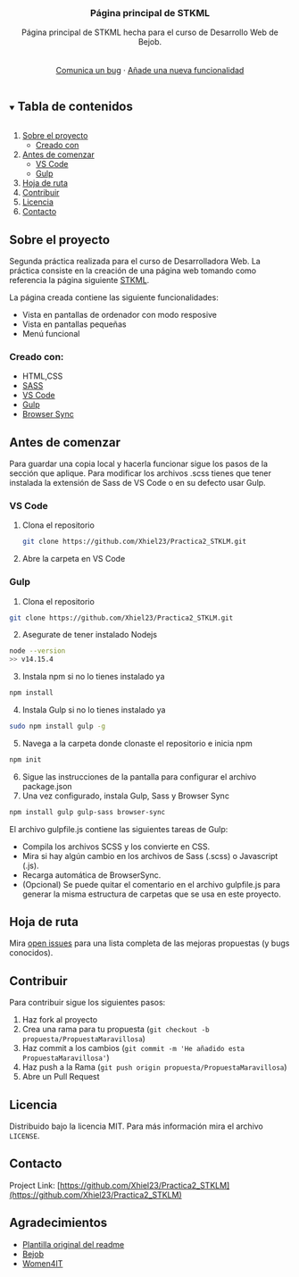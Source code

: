 




<!-- PROJECT LOGO -->
<br />
<p align="center">

  <h3 align="center">Página principal de STKML</h3>

  <p align="center">
    Página principal de STKML hecha para el curso de Desarrollo Web de Bejob.
    <br />
    <br />
    <br />
    <a href="https://github.com/Xhiel23/Practica2_STKLM/issues">Comunica un bug</a>
    ·
    <a href="https://github.com/Xhiel23/Practica2_STKLM/issues">Añade una nueva funcionalidad</a>
  </p>
</p>



<!-- TABLE OF CONTENTS -->
<details open="open">
  <summary><h2 style="display: inline-block">Tabla de contenidos</h2></summary>
  <ol>
    <li>
      <a href="#sobre-el-proyecto">Sobre el proyecto</a>
      <ul>
        <li><a href="#creado-con">Creado con</a></li>
      </ul>
    </li>
    <li>
      <a href="#antes-de-comenzar">Antes de comenzar</a>
      <ul>
        <li><a href="#vs-code">VS Code</a></li>
        <li><a href="#gulp">Gulp</a></li>
      </ul>
    </li>
    <li><a href="#hoja-de-ruta">Hoja de ruta</a></li>
    <li><a href="#contribuir">Contribuir</a></li>
    <li><a href="#licencia">Licencia</a></li>
    <li><a href="#contacto">Contacto</a></li>
  </ol>
</details>



<!-- ABOUT THE PROJECT -->
## Sobre el proyecto

Segunda práctica realizada para el curso de Desarrolladora Web. 
La práctica consiste en la creación de una página web tomando como referencia la página siguiente [STKML](https://demo.select-themes.com/stockholm14/).

La página creada contiene las siguiente funcionalidades:
<br />
* Vista en pantallas de ordenador con modo resposive
* Vista en pantallas pequeñas
* Menú funcional

### Creado con:

* HTML,CSS
* [SASS](https://sass-lang.com)
* [VS Code](https://code.visualstudio.com)
* [Gulp](https://gulpjs.com)
* [Browser Sync](http://www.browsersync.io)



<!-- GETTING STARTED -->
## Antes de comenzar

Para guardar una copia local y hacerla funcionar sigue los pasos de la sección que aplique. Para modificar los archivos .scss tienes que tener instalada la extensión de Sass de VS Code o en su defecto usar Gulp.

### VS Code

1. Clona el repositorio
   ```sh
   git clone https://github.com/Xhiel23/Practica2_STKLM.git
   ```
2. Abre la carpeta en VS Code


### Gulp

1. Clona el repositorio
  ```sh
  git clone https://github.com/Xhiel23/Practica2_STKLM.git
  ```
2. Asegurate de tener instalado Nodejs
  ```sh
  node --version
  >> v14.15.4
  ```
3. Instala npm si no lo tienes instalado ya
  ```sh
  npm install
  ```
4. Instala Gulp si no lo tienes instalado ya
  ```sh
  sudo npm install gulp -g
  ```
5. Navega a la carpeta donde clonaste el repositorio e inicia npm
  ```sh
  npm init
  ```
6. Sigue las instrucciones de la pantalla para configurar el archivo package.json
7. Una vez configurado, instala Gulp, Sass y Browser Sync
  ```sh
  npm install gulp gulp-sass browser-sync
  ```

El archivo gulpfile.js contiene las siguientes tareas de Gulp:
<ul>
  <li> Compila los archivos SCSS y los convierte en CSS.
  <li> Mira si hay algún cambio en los archivos de Sass (.scss) o Javascript (.js).
  <li> Recarga automática de BrowserSync.
  <li> (Opcional) Se puede quitar el comentario en el archivo gulpfile.js para generar la misma estructura de carpetas que se usa en este proyecto.
</ul>
<!-- USAGE EXAMPLES -->



<!-- ROADMAP -->
## Hoja de ruta

Mira [open issues](https://github.com/Xhiel23/Practica2_STKLM/issues) para una lista completa de las mejoras propuestas (y bugs conocidos).




<!-- CONTRIBUTING -->
## Contribuir

Para contribuir sigue los siguientes pasos:

1. Haz fork al proyecto
2. Crea una rama para tu propuesta (`git checkout -b propuesta/PropuestaMaravillosa`)
3. Haz commit a los cambios (`git commit -m 'He añadido esta PropuestaMaravillosa'`)
4. Haz push a la Rama (`git push origin propuesta/PropuestaMaravillosa`)
5. Abre un Pull Request



<!-- LICENSE -->
## Licencia

Distribuido bajo la licencia MIT. Para más información mira el archivo `LICENSE`.



<!-- CONTACT -->
## Contacto


Project Link: [https://github.com/Xhiel23/Practica2_STKLM](https://github.com/Xhiel23/Practica2_STKLM)



<!-- ACKNOWLEDGEMENTS -->
## Agradecimientos
* [Plantilla original del readme](https://github.com/othneildrew/Best-README-Template)
* [Bejob](https://www.bejob.com)
* [Women4IT](https://www.bejob.com/women-4-it/)






<!-- MARKDOWN LINKS & IMAGES -->
<!-- https://www.markdownguide.org/basic-syntax/#reference-style-links -->

